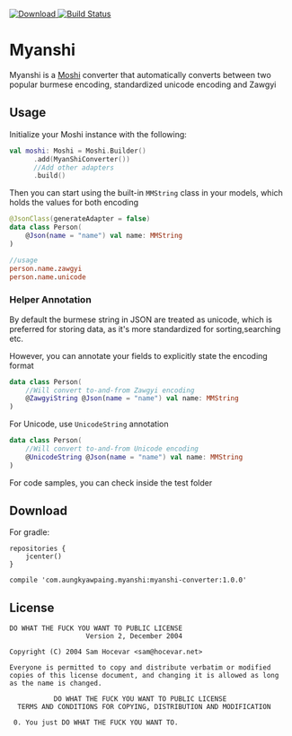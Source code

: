 [![Download](https://api.bintray.com/packages/vincent-paing/maven/myanShi/images/download.svg) ](https://bintray.com/vincent-paing/maven/myanShi/_latestVersion)[![Build Status](https://travis-ci.com/vincent-paing/Myanshi.svg?branch=master)](https://travis-ci.com/vincent-paing/Myanshi)


# Myanshi

Myanshi is a [Moshi](https://github.com/square/moshi) converter that automatically converts between two popular burmese encoding, standardized unicode encoding and Zawgyi

## Usage

Initialize your Moshi instance with the following:

```kotlin
val moshi: Moshi = Moshi.Builder()
      .add(MyanShiConverter())
      //Add other adapters
      .build()
```

Then you can start using the built-in `MMString` class in your models, which holds the values for both encoding

```kotlin
@JsonClass(generateAdapter = false)
data class Person(
    @Json(name = "name") val name: MMString
)

//usage
person.name.zawgyi
person.name.unicode
```

### Helper Annotation

By default the burmese string in JSON are treated as unicode, which is preferred for storing data, as it's more standardized for sorting,searching etc.

However, you can annotate your fields to explicitly state the encoding format

```kotlin
data class Person(
    //Will convert to-and-from Zawgyi encoding
    @ZawgyiString @Json(name = "name") val name: MMString
)
```
For Unicode, use `UnicodeString` annotation

```kotlin
data class Person(
    //Will convert to-and-from Unicode encoding
    @UnicodeString @Json(name = "name") val name: MMString
)
```

For code samples, you can check inside the test folder

## Download

For gradle:

```
repositories {
    jcenter()
}

compile 'com.aungkyawpaing.myanshi:myanshi-converter:1.0.0'
```


## License

```
DO WHAT THE FUCK YOU WANT TO PUBLIC LICENSE
                   Version 2, December 2004

Copyright (C) 2004 Sam Hocevar <sam@hocevar.net>

Everyone is permitted to copy and distribute verbatim or modified
copies of this license document, and changing it is allowed as long
as the name is changed.

           DO WHAT THE FUCK YOU WANT TO PUBLIC LICENSE
  TERMS AND CONDITIONS FOR COPYING, DISTRIBUTION AND MODIFICATION

 0. You just DO WHAT THE FUCK YOU WANT TO.
```
